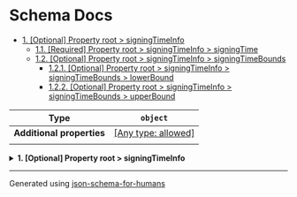 # Schema Docs

- [1. [Optional] Property root > signingTimeInfo](#signingTimeInfo)
  - [1.1. [Required] Property root > signingTimeInfo > signingTime](#signingTimeInfo_signingTime)
  - [1.2. [Optional] Property root > signingTimeInfo > signingTimeBounds](#signingTimeInfo_signingTimeBounds)
    - [1.2.1. [Optional] Property root > signingTimeInfo > signingTimeBounds > lowerBound](#signingTimeInfo_signingTimeBounds_lowerBound)
    - [1.2.2. [Optional] Property root > signingTimeInfo > signingTimeBounds > upperBound](#signingTimeInfo_signingTimeBounds_upperBound)

| Type                      | `object`                                                                  |
| ------------------------- | ------------------------------------------------------------------------- |
| **Additional properties** | [[Any type: allowed]](# "Additional Properties of any type are allowed.") |
|                           |                                                                           |

<details>
<summary><strong> <a name="signingTimeInfo"></a>1. [Optional] Property root > signingTimeInfo</strong>  

</summary>
<blockquote>

| Type                      | `object`                                                                  |
| ------------------------- | ------------------------------------------------------------------------- |
| **Additional properties** | [[Any type: allowed]](# "Additional Properties of any type are allowed.") |
| **Defined in**            | #/definitions/dss2-SigningTimeInfoType                                    |
|                           |                                                                           |

<details>
<summary><strong> <a name="signingTimeInfo_signingTime"></a>1.1. [Required] Property root > signingTimeInfo > signingTime</strong>  

</summary>
<blockquote>

| Type | `integer` |
| ---- | --------- |
|      |           |

</blockquote>
</details>

<details>
<summary><strong> <a name="signingTimeInfo_signingTimeBounds"></a>1.2. [Optional] Property root > signingTimeInfo > signingTimeBounds</strong>  

</summary>
<blockquote>

| Type                      | `object`                                                                  |
| ------------------------- | ------------------------------------------------------------------------- |
| **Additional properties** | [[Any type: allowed]](# "Additional Properties of any type are allowed.") |
| **Defined in**            | #/definitions/dss2-SigningTimeInfoType%3ASigningTimeBoundaries            |
|                           |                                                                           |

<details>
<summary><strong> <a name="signingTimeInfo_signingTimeBounds_lowerBound"></a>1.2.1. [Optional] Property root > signingTimeInfo > signingTimeBounds > lowerBound</strong>  

</summary>
<blockquote>

| Type | `integer` |
| ---- | --------- |
|      |           |

</blockquote>
</details>

<details>
<summary><strong> <a name="signingTimeInfo_signingTimeBounds_upperBound"></a>1.2.2. [Optional] Property root > signingTimeInfo > signingTimeBounds > upperBound</strong>  

</summary>
<blockquote>

| Type | `integer` |
| ---- | --------- |
|      |           |

</blockquote>
</details>

</blockquote>
</details>

</blockquote>
</details>

----------------------------------------------------------------------------------------------------------------------------
Generated using [json-schema-for-humans](https://github.com/coveooss/json-schema-for-humans)